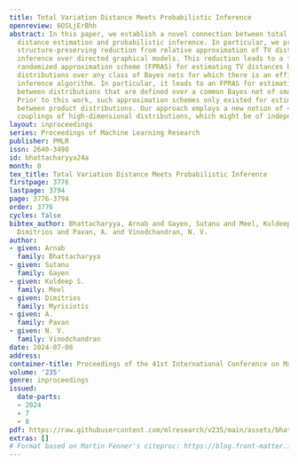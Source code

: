 ```yaml
---
title: Total Variation Distance Meets Probabilistic Inference
openreview: 6OSLjErBhh
abstract: In this paper, we establish a novel connection between total variation (TV)
  distance estimation and probabilistic inference. In particular, we present an efficient,
  structure-preserving reduction from relative approximation of TV distance to probabilistic
  inference over directed graphical models. This reduction leads to a fully polynomial
  randomized approximation scheme (FPRAS) for estimating TV distances between same-structure
  distributions over any class of Bayes nets for which there is an efficient probabilistic
  inference algorithm. In particular, it leads to an FPRAS for estimating TV distances
  between distributions that are defined over a common Bayes net of small treewidth.
  Prior to this work, such approximation schemes only existed for estimating TV distances
  between product distributions. Our approach employs a new notion of <em>partial</em>
  couplings of high-dimensional distributions, which might be of independent interest.
layout: inproceedings
series: Proceedings of Machine Learning Research
publisher: PMLR
issn: 2640-3498
id: bhattacharyya24a
month: 0
tex_title: Total Variation Distance Meets Probabilistic Inference
firstpage: 3776
lastpage: 3794
page: 3776-3794
order: 3776
cycles: false
bibtex_author: Bhattacharyya, Arnab and Gayen, Sutanu and Meel, Kuldeep S. and Myrisiotis,
  Dimitrios and Pavan, A. and Vinodchandran, N. V.
author:
- given: Arnab
  family: Bhattacharyya
- given: Sutanu
  family: Gayen
- given: Kuldeep S.
  family: Meel
- given: Dimitrios
  family: Myrisiotis
- given: A.
  family: Pavan
- given: N. V.
  family: Vinodchandran
date: 2024-07-08
address:
container-title: Proceedings of the 41st International Conference on Machine Learning
volume: '235'
genre: inproceedings
issued:
  date-parts:
  - 2024
  - 7
  - 8
pdf: https://raw.githubusercontent.com/mlresearch/v235/main/assets/bhattacharyya24a/bhattacharyya24a.pdf
extras: []
# Format based on Martin Fenner's citeproc: https://blog.front-matter.io/posts/citeproc-yaml-for-bibliographies/
---
```

